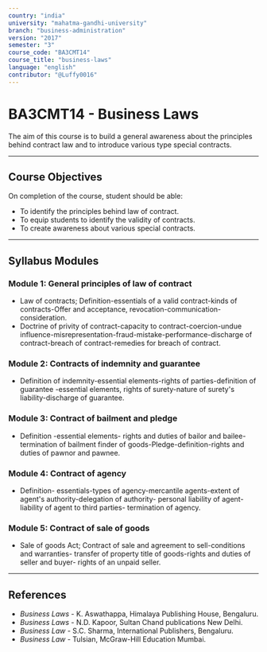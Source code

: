 ```yaml
---
country: "india"
university: "mahatma-gandhi-university"
branch: "business-administration"
version: "2017"
semester: "3"
course_code: "BA3CMT14"
course_title: "business-laws"
language: "english"
contributor: "@Luffy0016"
---
```

# BA3CMT14 - Business Laws

The aim of this course is to build a general awareness about the principles behind contract law and to introduce various type special contracts.

---
## Course Objectives

On completion of the course, student should be able:
* To identify the principles behind law of contract.
* To equip students to identify the validity of contracts.
* To create awareness about various special contracts.

---
## Syllabus Modules

### Module 1: General principles of law of contract
* Law of contracts; Definition-essentials of a valid contract-kinds of contracts-Offer and acceptance, revocation-communication-consideration.
* Doctrine of privity of contract-capacity to contract-coercion-undue influence-misrepresentation-fraud-mistake-performance-discharge of contract-breach of contract-remedies for breach of contract.

### Module 2: Contracts of indemnity and guarantee
* Definition of indemnity-essential elements-rights of parties-definition of guarantee -essential elements, rights of surety-nature of surety's liability-discharge of guarantee.

### Module 3: Contract of bailment and pledge
* Definition -essential elements- rights and duties of bailor and bailee-termination of bailment finder of goods-Pledge-definition-rights and duties of pawnor and pawnee.

### Module 4: Contract of agency
* Definition- essentials-types of agency-mercantile agents-extent of agent's authority-delegation of authority- personal liability of agent- liability of agent to third parties- termination of agency.

### Module 5: Contract of sale of goods
* Sale of goods Act; Contract of sale and agreement to sell-conditions and warranties- transfer of property title of goods-rights and duties of seller and buyer- rights of an unpaid seller.

---
## References
* *Business Laws* - K. Aswathappa, Himalaya Publishing House, Bengaluru.
* *Business Laws* - N.D. Kapoor, Sultan Chand publications New Delhi.
* *Business Law* - S.C. Sharma, International Publishers, Bengaluru.
* *Business Law* - Tulsian, McGraw-Hill Education Mumbai.
